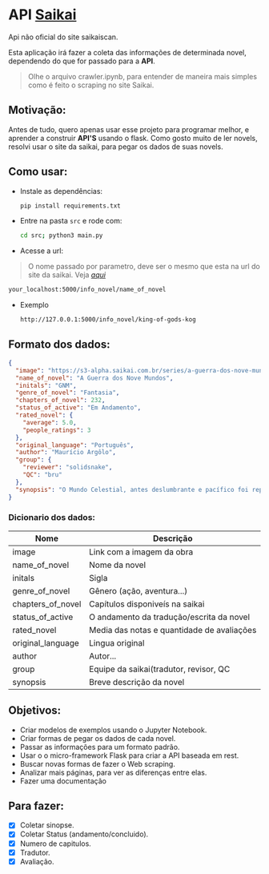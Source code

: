 # API [**Saikai**](https://saikaiscan.com.br/)
Api não oficial do site saikaiscan.

Esta aplicação irá fazer a coleta das informações de determinada novel, dependendo do que for passado para a **API**.
> Olhe o arquivo crawler.ipynb, para entender de maneira mais simples como é feito o scraping no site Saikai.
## Motivação:
Antes de tudo, quero apenas usar esse projeto para programar melhor, e aprender a construir **API'S** usando o flask. Como gosto muito de ler novels, resolvi usar o site da saikai, para pegar os dados de suas novels.
## Como usar:
- Instale as dependências:
    ```sh
    pip install requirements.txt
    ```
- Entre na pasta `src` e rode com:
    ```sh
    cd src; python3 main.py
    ```
- Acesse a url:
> O nome passado por parametro, deve ser o mesmo que esta na url do site da saikai. Veja [*aqui*](https://saikaiscan.com.br/)

```sh
your_localhost:5000/info_novel/name_of_novel
```

- Exemplo
    ```sh
    http://127.0.0.1:5000/info_novel/king-of-gods-kog
    ```
## Formato dos dados:
```json
{
  "image": "https://s3-alpha.saikai.com.br/series/a-guerra-dos-nove-mundos-gnm.jpg",
  "name_of_novel": "A Guerra dos Nove Mundos",
  "initals": "GNM",
  "genre_of_novel": "Fantasia",
  "chapters_of_novel": 232,
  "status_of_active": "Em Andamento",
  "rated_novel": {
    "average": 5.0,
    "people_ratings": 3
  },
  "original_language": "Português",
  "author": "Maurício Argôlo",
  "group": {
    "reviewer": "solidsnake",
    "QC": "bru"
  },
  "synopsis": "O Mundo Celestial, antes deslumbrante e pacífico foi repentinamente atacado. A paz que perdurou milhões de anos chegou ao fim sendo substituída por morte e destruição. Como último ato de desespero, os príncipes do Mundo Celestial sacrificaram suas vidas para que uma centelha de esperança fosse criada.Em um mundo, a milhões de quilômetros de distância de onde a tragédia aconteceu, a noite estava deslumbrante e bela na qual a lua brilhava magnanimamente no céu estrelado, uma criança acabou de nascer, uma criança mortal que recebeu a última luz de esperança produzida pelos Deuses.Assim começa a história de Sagwa, filha de um Clã Mortal, que vivia uma vida simples e pacífica até que os horrores de uma poderosa guerra alcançaram o seu vilarejo, consequentemente, Sagwa teve seu primeiro contato com os terrores do mundo. Agora, Sagwa precisa encontrar dentro de si a força necessária para superar as dificuldades que lhe foram impostas e pavimentar sua caminhada marcial para então descobrir o quão alto ela pode chegar."
}

```
### Dicionario dos dados:
|Nome|Descrição|
|-|-|
|image|Link com a imagem da obra|
|name_of_novel| Nome da novel|
|initals|Sigla|
|genre_of_novel| Gênero (ação, aventura...)|
|chapters_of_novel| Capítulos disponiveís na saikai|
|status_of_active| O andamento da tradução/escrita da novel|
|rated_novel| Media das notas e quantidade de avaliações|
|original_language| Lingua original|
|author| Autor...|
|group| Equipe da saikai(tradutor, revisor, QC|
|synopsis| Breve descrição da novel|


## Objetivos:
- Criar modelos de exemplos usando o Jupyter Notebook.
- Criar formas de pegar os dados de cada novel.
- Passar as informações para um formato padrão.
- Usar o o micro-framework Flask para criar a API baseada em rest.
- Buscar novas formas de fazer o Web scraping.
- Analizar mais páginas, para ver as diferenças entre elas.
- Fazer uma documentação
## Para fazer:
- [X] Coletar sinopse.
- [X] Coletar Status (andamento/concluido).
- [X] Numero de capitulos.
- [X] Tradutor.
- [X] Avaliação.
